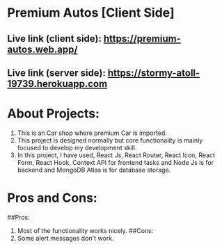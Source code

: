 # Premium Autos [Client Side]
## Live link (client side): https://premium-autos.web.app/
## Live link (server side): https://stormy-atoll-19739.herokuapp.com
# About Projects:
1. This is an Car shop where premium Car is imported. 
2. This project is designed normally but core functionality is mainly focused to develop my development skill.
3. In this project, I have used, React Js, React Router, React Icon, React Form, React Hook, Context API for frontend tasks and Node Js is for backend and MongoDB Atlas is for database storage. 

# Pros and Cons:
##Pros:
1. Most of the functionality works nicely.
##Cons:
1. Some alert messages don't work. 

